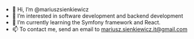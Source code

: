 - 👋 Hi, I’m @mariuszsienkiewicz
- 👀 I’m interested in software development and backend development
- 🌱 I’m currently learning the Symfony framework and React.
- 📫 To contact me, send an email to mariusz.sienkiewicz.it@gmail.com
